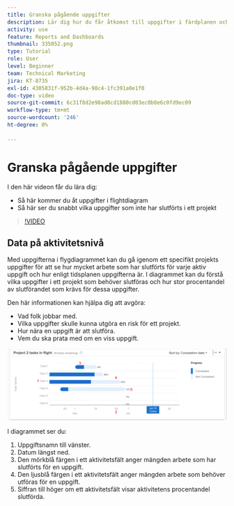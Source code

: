 ```yaml
---
title: Granska pågående uppgifter
description: Lär dig hur du får åtkomst till uppgifter i färdplanen och hur du snabbt ser vilka uppgifter som inte har slutförts i ett projekt, allt i [!UICONTROL Förbättrad analys].
activity: use
feature: Reports and Dashboards
thumbnail: 335052.png
type: Tutorial
role: User
level: Beginner
team: Technical Marketing
jira: KT-8735
exl-id: 4305831f-952b-4d4a-98c4-1fc391a0e1f0
doc-type: video
source-git-commit: 6c31f8d2e98ad8cd1880cd03ec0b0e6c0fd9ec09
workflow-type: tm+mt
source-wordcount: '246'
ht-degree: 0%

---
```


# Granska pågående uppgifter

I den här videon får du lära dig:

* Så här kommer du åt uppgifter i flightdiagram
* Så här ser du snabbt vilka uppgifter som inte har slutförts i ett projekt

>[!VIDEO](https://video.tv.adobe.com/v/335052/?quality=12&learn=on)

## Data på aktivitetsnivå

Med uppgifterna i flygdiagrammet kan du gå igenom ett specifikt projekts uppgifter för att se hur mycket arbete som har slutförts för varje aktiv uppgift och hur enligt tidsplanen uppgifterna är. I diagrammet kan du förstå vilka uppgifter i ett projekt som behöver slutföras och hur stor procentandel av slutförandet som krävs för dessa uppgifter.

Den här informationen kan hjälpa dig att avgöra:

* Vad folk jobbar med.
* Vilka uppgifter skulle kunna utgöra en risk för ett projekt.
* Hur nära en uppgift är att slutföra.
* Vem du ska prata med om en viss uppgift.

![En bild som visar uppgifter i flygdiagrammet med siffror i områden som beskrivs i punkterna nedan](assets/section-2-11.png)

I diagrammet ser du:

1. Uppgiftsnamn till vänster.
1. Datum längst ned.
1. Den mörkblå färgen i ett aktivitetsfält anger mängden arbete som har slutförts för en uppgift.
1. Den ljusblå färgen i ett aktivitetsfält anger mängden arbete som behöver utföras för en uppgift.
1. Siffran till höger om ett aktivitetsfält visar aktivitetens procentandel slutförda.
